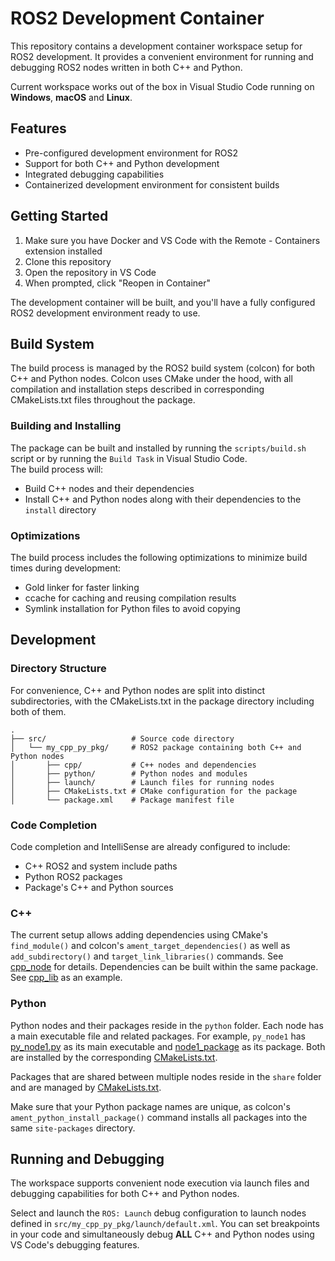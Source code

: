 # ROS2 Development Container

This repository contains a development container workspace setup for ROS2 development. It provides a convenient environment for running and debugging ROS2 nodes written in both C++ and Python.

Current workspace works out of the box in Visual Studio Code running on **Windows**, **macOS** and **Linux**.

## Features

- Pre-configured development environment for ROS2
- Support for both C++ and Python development
- Integrated debugging capabilities
- Containerized development environment for consistent builds

## Getting Started

1. Make sure you have Docker and VS Code with the Remote - Containers extension installed
2. Clone this repository
3. Open the repository in VS Code
4. When prompted, click "Reopen in Container"

The development container will be built, and you'll have a fully configured ROS2 development environment ready to use.

## Build System

The build process is managed by the ROS2 build system (colcon) for both C++ and Python nodes. Colcon uses CMake under the hood, with all compilation and installation steps described in corresponding CMakeLists.txt files throughout the package.

### Building and Installing

The package can be built and installed by running the `scripts/build.sh` script or by running the `Build Task` in Visual Studio Code.   
The build process will:
- Build C++ nodes and their dependencies
- Install C++ and Python nodes along with their dependencies to the `install` directory

### Optimizations

The build process includes the following optimizations to minimize build times during development:
- Gold linker for faster linking
- ccache for caching and reusing compilation results
- Symlink installation for Python files to avoid copying

## Development

### Directory Structure

For convenience, C++ and Python nodes are split into distinct subdirectories, with the CMakeLists.txt in the package directory including both of them.

```
.
├── src/                   # Source code directory
│   └── my_cpp_py_pkg/     # ROS2 package containing both C++ and Python nodes
│       ├── cpp/           # C++ nodes and dependencies
│       ├── python/        # Python nodes and modules
│       ├── launch/        # Launch files for running nodes
│       ├── CMakeLists.txt # CMake configuration for the package
│       └── package.xml    # Package manifest file
```

### Code Completion

Code completion and IntelliSense are already configured to include:
- C++ ROS2 and system include paths
- Python ROS2 packages
- Package's C++ and Python sources

### C++

The current setup allows adding dependencies using CMake's `find_module()` and colcon's `ament_target_dependencies()` as well as `add_subdirectory()` and `target_link_libraries()` commands. See [cpp_node](src/my_cpp_py_pkg/cpp/cpp_node/CMakeLists.txt) for details.
Dependencies can be built within the same package. See [cpp_lib](src/my_cpp_py_pkg/cpp/cpp_lib/CMakeLists.txt) as an example.

### Python

Python nodes and their packages reside in the `python` folder. Each node has a main executable file and related packages. For example, `py_node1` has [py_node1.py](src/my_cpp_py_pkg/python/py_node1/py_node1.py) as its main executable and [node1_package](src/my_cpp_py_pkg/python/py_node1/node1_package/module.py) as its package. Both are installed by the corresponding [CMakeLists.txt](src/my_cpp_py_pkg/python/py_node1/CMakeLists.txt).

Packages that are shared between multiple nodes reside in the `share` folder and are managed by [CMakeLists.txt](src/my_cpp_py_pkg/python/share/CMakeLists.txt).

Make sure that your Python package names are unique, as colcon's `ament_python_install_package()` command installs all packages into the same `site-packages` directory.

## Running and Debugging

The workspace supports convenient node execution via launch files and debugging capabilities for both C++ and Python nodes.

Select and launch the `ROS: Launch` debug configuration to launch nodes defined in `src/my_cpp_py_pkg/launch/default.xml`. 
You can set breakpoints in your code and simultaneously debug **ALL** C++ and Python nodes using VS Code's debugging features.
